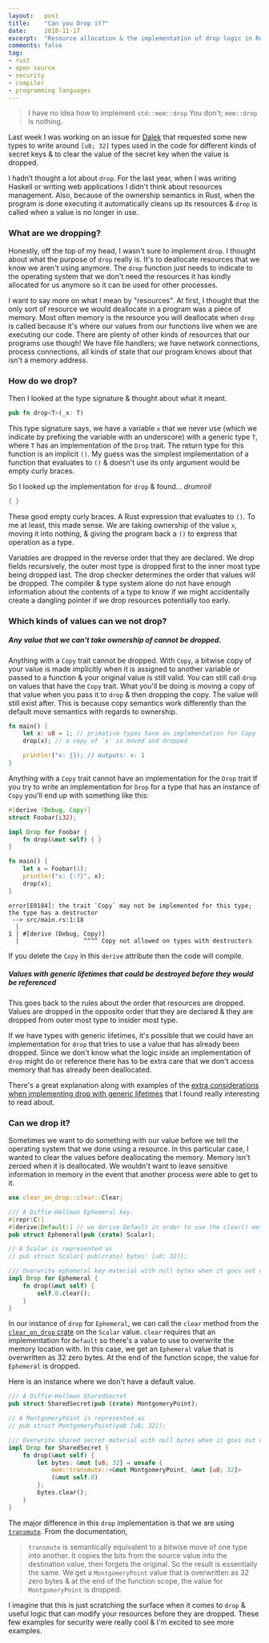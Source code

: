 ```yaml
---
layout:   post
title:    "Can you Drop it?"
date:     2018-11-17
excerpt:  "Resource allocation & the implementation of drop logic in Rust"
comments: false
tag:
- rust
- open source
- security
- compiler
- programming languages
---
```


> I have no idea how to implement `std::mem::drop`
> You don't; `mem::drop` is nothing.

Last week I was working on an issue for [Dalek](https://dalek.rs/) that requested some new types to write around `[u8; 32]` types used in the code for different kinds of secret keys & to clear the value of the secret key when the value is dropped.

I hadn’t thought a lot about `drop`. For the last year, when I was writing Haskell or writing web applications I didn't think about resources management. Also, because of the ownership semantics in Rust, when the program is done executing it automatically cleans up its resources & `drop` is called when a value is no longer in use.

### What are we dropping?

Honestly, off the top of my head, I wasn't sure to implement `drop`. I thought about what the purpose of `drop` really is. It's to deallocate resources that we know we aren't using anymore. The `drop` function just needs to indicate to the operating system that we don't need the resources it has kindly allocated for us anymore so it can be used for other processes.

I want to say more on what I mean by "resources". At first, I thought that the only sort of resource we would deallocate in a program was a piece of memory. Most often memory is the resource you will deallocate when `drop` is called because it's where our values from our functions live when we are executing our code. There are plenty of other kinds of resources that our programs use though! We have file handlers; we have network connections, process connections, all kinds of state that our program knows about that isn't a memory address.

### How do we drop?

Then I looked at the type signature & thought about what it meant.
```rust
pub fn drop<T>(_x: T)
```
This type signature says, we have a variable `x` that we never use (which we indicate by prefixing the variable with an underscore) with a generic type `T`, where `T` has an implementation of the `Drop` trait. The return type for this function is an implicit `()`. My guess was the simplest implementation of a function that evaluates to `()` & doesn't use its only argument would be empty curly braces.

So I looked up the implementation for `drop` & found... *drumroll*
```rust
{ }
```
These good empty curly braces. A Rust expression that evaluates to `()`. To me at least, this made sense. We are taking ownership of the value `x`, moving it into nothing, & giving the program back a `()` to express that operation as a type.

Variables are dropped in the reverse order that they are declared. We drop fields recursively, the outer most type is dropped first to the inner most type being dropped last. The drop checker determines the order that values will be dropped. The compiler & type system alone do not have enough information about the contents of a type to know if we might accidentally create a dangling pointer if we drop resources potentially too early.

### Which kinds of values can we not drop?

##### Any value that we can't take ownership of cannot be dropped.

Anything with a `Copy` trait cannot be dropped. With `Copy`, a bitwise copy of your value is made implicitly when it is assigned to another variable or passed to a function & your original value is still valid. You can still call `drop` on values that have the `Copy` trait. What you'll be doing is moving a copy of that value when you pass it to `drop` & then dropping the copy. The value will still exist after. This is because copy semantics work differently than the default move semantics with regards to ownership.

```rust
fn main() {
    let x: u8 = 1; // primative types have an implementation for Copy
    drop(x); // a copy of `x` is moved and dropped

    println!("x: {}); // outputs: x: 1
}
```

Anything with a `Copy` trait cannot have an implementation for the `Drop` trait
If you try to write an implementation for `Drop` for a type that has an instance of `Copy` you'll end up with something like this:

```rust
#[derive (Debug, Copy)]
struct Foobar(i32);

impl Drop for Foobar {
    fn drop(&mut self) { }
}

fn main() {
    let x = Foobar(1);
    println!("x: {:?}", x);
    drop(x);
}
```

```text
error[E0184]: the trait `Copy` may not be implemented for this type; the type has a destructor
 --> src/main.rs:1:18
  |
1 | #[derive (Debug, Copy)]
  |                  ^^^^ Copy not allowed on types with destructors
```

If you delete the `Copy` in this `derive` attribute then the code will compile.

##### Values with generic lifetimes that could be destroyed before they would be referenced

This goes back to the rules about the order that resources are dropped. Values are dropped in the opposite order that they are declared & they are dropped from outer most type to insider most type.

If we have types with generic lifetimes, it's possible that we could have an implementation for `drop` that tries to use a value that has already been dropped. Since we don't know what the logic inside an implementation of `drop` might do or reference there has to be extra care that we don't access memory that has already been deallocated.

There's a great explanation along with examples of the [extra considerations when implementing drop with generic lifetimes](https://doc.rust-lang.org/nomicon/dropck.html) that I found really interesting to read about.

### Can we drop it?

Sometimes we want to do something with our value before we tell the operating system that we done using a resource. In this particular case, I wanted to clear the values before deallocating the memory. Memory isn't zeroed when it is deallocated. We wouldn't want to leave sensitive information in memory in the event that another process were able to get to it.

```rust
use clear_on_drop::clear::Clear;

/// A Diffie-Hellman Ephemeral key.
#[repr(C)]
#[derive(Default)] // we derive Default in order to use the clear() method in Drop
pub struct Ephemeral(pub (crate) Scalar);

// A Scalar is represented as
// pub struct Scalar{ pub(crate) bytes: [u8; 32]};

/// Overwrite ephemeral key material with null bytes when it goes out of scope.
impl Drop for Ephemeral {
    fn drop(&mut self) {
        self.0.clear();
    }
}
```

In our instance of `drop` for `Ephemeral`, we can call the `clear` method from the [`clear_on_drop` crate](https://crates.io/crates/clear_on_drop) on the `Scalar` value. `clear` requires that an implementation for `Default` so there's a value to use to overwrite the memory location with. In this case, we get an `Ephemeral` value that is overwritten as 32 zero bytes. At the end of the function scope, the value for `Ephemeral` is dropped.

Here is an instance where we don't have a default value.
```rust
/// A Diffie-Hellman SharedSecret
pub struct SharedSecret(pub (crate) MontgomeryPoint);

// A MontgomeryPoint is represented as
// pub struct MontgomeryPoint(pub [u8; 32]);

/// Overwrite shared secret material with null bytes when it goes out of scope.
impl Drop for SharedSecret {
    fn drop(&mut self) {
        let bytes: &mut [u8; 32] = unsafe {
            mem::transmute::<&mut MontgomeryPoint, &mut [u8; 32]>
            (&mut self.0)
        };
        bytes.clear();
    }
}
```

The major difference in this `drop` implementation is that we are using [`transmute`](https://doc.rust-lang.org/std/mem/fn.transmute.html). From the documentation,
> `transmute` is semantically equivalent to a bitwise move of one type into another. It copies the bits from the source value into the destination value, then forgets the original. So the result is essentially the same. We get a `MontgomeryPoint` value that is overwritten as 32 zero bytes & at the end of the function scope, the value for `MontgomeryPoint` is dropped.

I imagine that this is just scratching the surface when it comes to `drop` & useful logic that can modify your resources before they are dropped. These few examples for security were really cool & I'm excited to see more examples.
